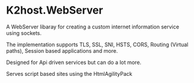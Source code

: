 
# K2host.WebServer

A WebServer libaray for creating a custom internet information service using sockets.

The implementation supports TLS, SSL, SNI, HSTS, CORS, Routing (Virtual paths), Session based applications and more.

Designed for Api driven services but can do a lot more.

Serves script based sites using the HtmlAgilityPack
